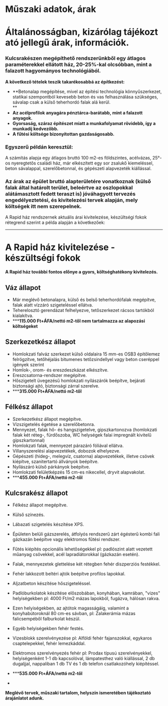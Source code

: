 # Műszaki adatok, árak

# Általánosságban, **kizárólag** tájékoztató jellegű árak, információk.

  

### Kulcsrakészen megépíthető rendszerünkből egy átlagos paraméterekkel ellátott ház, 20-25%-kal olcsóbban, mint a falazott hagyományos technológiából.

**A következő tételek teszik takarékosabbá az építkezést:** 

- **Betonalap megépítése, mivel az építési technológia könnyűszerkezet, statikai szempontból kevesebb beton és vas felhasználása szükséges, sávalap csak a külső teherhordó falak alá kerül.  
    **
- **Az acélprofilok anyagára pénztárca-barátabb, mint a falazott anyagok.**
- **Gyorsaság, száraz építészet miatt a munkafolyamat rövidebb, így a munkadíj kedvezőbb.**
- **A fűtési költsége bizonyítottan gazdaságosabb.**

### Egyszerű példán keresztül:

  

A számítás alapja egy átlagos bruttó 100 m2-es földszintes, acélvázas, 25°-os nyeregtetős családi ház, már elkészített egy sor zsalukő kiemeléssel, beton sávalappal, szerelőbetonnal, és gépészeti alapvezeték kiállással. 

### Az árak az épület bruttó alapterületére vonatkoznak (külső falak által határolt terület, beleértve az oszlopokkal alátámasztott fedett teraszt is) jóváhagyott tervezés engedélyeztetési, és kivitelezési tervek alapján, mely költségek itt nem szerepelnek.  
A Rapid ház rendszernek aktuális árai kivitelezése, készültségi fokok rétegrend szerint a példa alapján a következőek:

---

# A Rapid ház kivitelezése - készültségi fokok

**A Rapid ház további fontos előnye a gyors, költséghatékony kivitelezés.**

## **Váz állapot**

- Már meglévő betonalapra, külső és belső teherhordófalak megépítve, falak alatt vízzáró szigeteléssel ellátva.
- Teherelosztó gerendázat felhelyezve, tetőszerkezet rácsos tartókból kialakítva.
- *****115.000 Ft+ÁFA/nettó m2-től nem tartalmazza az alapozási költségeket**

## **Szerkezetkész állapot**

- Homlokzati falváz szerkezet külső oldalaira 15 mm-es OSB3 építőlemez felrögzítve, tetőhéjalás bitumenes tetőzsindellyel vagy beton cseréppel igények szerint
- Homlok-, orom- és ereszdeszkázat elkészítve.
- Ereszcsatorna-rendszer megépítve.
- Hőszigetelt üvegezésű homlokzati nyílászárók beépítve, bejárati biztonsági ajtó, biztonsági zárral szerelve.
- *****315.000 Ft+ÁFA/nettó m2-től**
  

## **Félkész állapot**

- Szerkezetkész állapot megépítve.
- Vízszigetelés égetése a szerelőbetonra.
- Mennyezet, falak hő- és hangszigetelve, gipszkartonozva (homlokzati falak két réteg-, fürdőszoba, WC helységek falai impregnált kivitelű gipszkartonnal)
- Homlokzati falak, mennyezet párazáró fóliával ellátva.
- Villanyszerelési alapvezetékek, dobozok elhelyezve.
- Gépészeti (hideg-, melegvíz, csatorna) alapvezetékek, illetve csövek kiépítve, szanitertartó állványok beépítve.
- Nyílászáró külső párkányok beépítve.
- Homlokzati felületképzés 15 cm-es nikecellel, dryvit alapvakolat.
- *****455.000 Ft+ÁFA/nettó m2-től**

## **Kulcsrakész állapot**

- Félkész állapot megépítve.
- Külső színezés.
- Lábazati szigetelés készítése XPS.
- Épületen belüli gázszerelés, átfolyós rendszerű zárt égésterű kombi fali gázkazán beépítve vagy elektromos fűtési rendszer.
- Fűtés kiépítés opcionális lehetőségekkel pl: padlószint alatt vezetett műanyag csövekkel, acél lapradiátorokkal (gázkazán esetén). 
- Falak, mennyezetek glettelése két rétegben fehér diszperziós festékkel.
- Fehér lakkozott beltéri ajtók beépítve profilos lapokkal.
- Aljzatbeton készítése hőszigeteléssel.
- Padlóburkolatok készítése előszobában, konyhában, kamrában, "vizes" helyiségekben pl: 4000 Ft/m2 mázas lapokból, fugázva, hálósan rakva.
- Ezen helyiségekben, az ajtótok magasságáig, valamint a konyhabútoroknál 80 cm-es sávban, pl: Zalakerámia mázas falicsempéből falburkolat készül.
- Egyéb helyiségekben fehér festés.
- Vizesblokk szerelvényezése pl: Alföldi fehér fajanszokkal, egykaros csaptelepekkel, fehér lemezkáddal.
- Elektromos szerelvényezés fehér pl: Prodax típusú szerelvényekkel, helyiségenként 1-1 db kapcsolóval, lámpatesthez való kiállással, 2 db dugaljjal, nappaliban 1 db TV és 1 db telefon csatlakozóhely kiépítéssel.
- *****535.000 Ft+ÁFA/nettó m2-től**

-   
    

**Meglévő tervek, műszaki tartalom, helyszín ismeretében tájékoztató árajánlatot adunk.**
